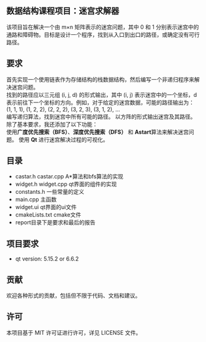 <!--
 * @Author: kerwin-win zhangjszs@foxmail.com
 * @Date: 2024-03-15 09:24:54
 * @LastEditors: kerwin-win zhangjszs@foxmail.com
 * @LastEditTime: 2024-03-15 11:59:05
 * @FilePath: \HUAT-kerwin-labwork\数据结构课设\README.md
 * @Description: 这是默认设置,请设置`customMade`, 打开koroFileHeader查看配置 进行设置: https://github.com/OBKoro1/koro1FileHeader/wiki/%E9%85%8D%E7%BD%AE
-->
## 数据结构课程项目：迷宫求解器
该项目旨在解决一个由 m×n 矩阵表示的迷宫问题，其中 0 和 1 分别表示迷宫中的通路和障碍物。目标是设计一个程序，找到从入口到出口的路径，或确定没有可行路径。
## 要求
首先实现一个使用链表作为存储结构的栈数据结构，然后编写一个非递归程序来解决迷宫问题。  
找到的路径应以三元组 (i, j, d) 的形式输出，其中 (i, j) 表示迷宫中的一个坐标，d 表示前往下一个坐标的方向。例如，对于给定的迷宫数据，可能的路径输出为：(1, 1, 1), (1, 2, 2), (2, 2, 2), (3, 2, 3), (3, 1, 2), ...  
编写递归算法，找到迷宫中所有可能的路径。
以方阵的形式输出迷宫及其路径。  
除了基本要求，我还添加了以下功能：  
使用**广度优先搜索（BFS）**、**深度优先搜索（DFS）** 和 **Astart**算法来解决迷宫问题。
使用 **Qt** 进行迷宫解决过程的可视化。
## 目录
- castar.h castar.cpp A*算法和bfs算法的实现
- widget.h widget.cpp qt界面的组件的实现
- constants.h 一些常量的定义
- main.cpp 主函数
- widget.ui qt界面的ui文件
- cmakeLists.txt cmake文件
- report目录下是要求和最后的报告
## 项目要求
- qt version: 5.15.2 or 6.6.2
## 贡献

欢迎各种形式的贡献，包括但不限于代码、文档和建议。

## 许可
本项目基于 MIT 许可证进行许可，详见 LICENSE 文件。

